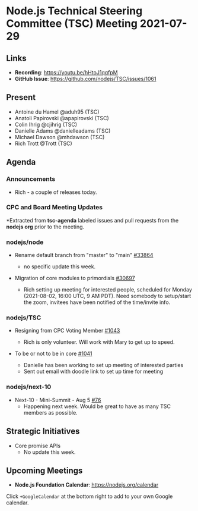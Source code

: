 # Node.js Technical Steering Committee (TSC) Meeting 2021-07-29

## Links

* **Recording**: <https://youtu.be/hHtoJ1qqfpM> 
* **GitHub Issue**: <https://github.com/nodejs/TSC/issues/1061>

## Present

* Antoine du Hamel @aduh95 (TSC)
* Anatoli Papirovski @apapirovski (TSC)
* Colin Ihrig @cjihrig (TSC)
* Danielle Adams @danielleadams (TSC)
* Michael Dawson @mhdawson (TSC)
* Rich Trott @Trott (TSC)

## Agenda

### Announcements

* Rich - a couple of releases today.

### CPC and Board Meeting Updates

*Extracted from **tsc-agenda** labeled issues and pull requests from the **nodejs org** prior to the meeting.

### nodejs/node

* Rename default branch from "master" to "main" [#33864](https://github.com/nodejs/node/issues/33864)
  * no specific update this week.

* Migration of core modules to primordials [#30697](https://github.com/nodejs/node/issues/30697)
  * Rich setting up meeting for interested people, scheduled for Monday (2021-08-02, 16:00 UTC, 9 AM PDT). Need somebody to setup/start the zoom, invitees have been notified of the time/invite info.

### nodejs/TSC

* Resigning from CPC Voting Member [#1043](https://github.com/nodejs/TSC/issues/1043)
  * Rich is only volunteer. Will work with Mary to get up to speed.

* To be or not to be in core [#1041](https://github.com/nodejs/TSC/issues/1041)
  * Danielle has been working to set up meeting of interested parties
  * Sent out email with doodle link to set up time for meeting

### nodejs/next-10

* Next-10 - Mini-Summit - Aug 5 [#76](https://github.com/nodejs/next-10/issues/76)
  * Happening next week. Would be great to have as many TSC members as possible.

## Strategic Initiatives

* Core promise APIs
  * No update this week.

## Upcoming Meetings

* **Node.js Foundation Calendar**: <https://nodejs.org/calendar>

Click `+GoogleCalendar` at the bottom right to add to your own Google calendar.
